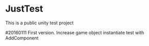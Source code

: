 # JustTest
This is a public unity test project

#20160111
First version.
Increase game object instantiate test with AddComponent